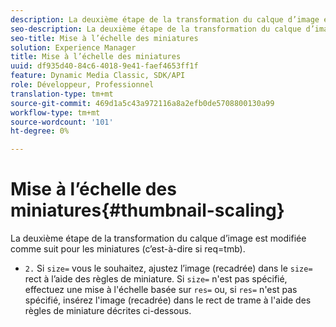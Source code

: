 ```yaml
---
description: La deuxième étape de la transformation du calque d’image est modifiée comme suit pour les miniatures (c’est-à-dire si req=tmb).
seo-description: La deuxième étape de la transformation du calque d’image est modifiée comme suit pour les miniatures (c’est-à-dire si req=tmb).
seo-title: Mise à l’échelle des miniatures
solution: Experience Manager
title: Mise à l’échelle des miniatures
uuid: df935d40-84c6-4018-9e41-faef4653ff1f
feature: Dynamic Media Classic, SDK/API
role: Développeur, Professionnel
translation-type: tm+mt
source-git-commit: 469d1a5c43a972116a8a2efb0de5708800130a99
workflow-type: tm+mt
source-wordcount: '101'
ht-degree: 0%

---
```



# Mise à l’échelle des miniatures{#thumbnail-scaling}

La deuxième étape de la transformation du calque d’image est modifiée comme suit pour les miniatures (c’est-à-dire si req=tmb).

* `2.` Si  `size=` vous le souhaitez, ajustez l’image (recadrée) dans le  `size=` rect à l’aide des règles de miniature. Si `size=` n&#39;est pas spécifié, effectuez une mise à l&#39;échelle basée sur `res=` ou, si `res=` n&#39;est pas spécifié, insérez l&#39;image (recadrée) dans le rect de trame à l&#39;aide des règles de miniature décrites ci-dessous.

